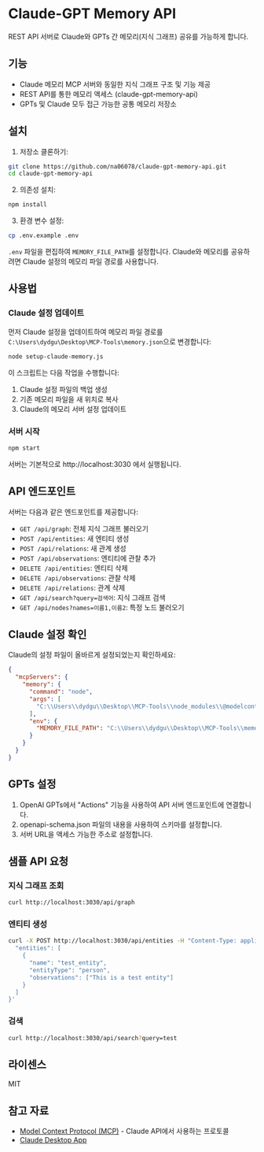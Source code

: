 # Claude-GPT Memory API

REST API 서버로 Claude와 GPTs 간 메모리(지식 그래프) 공유를 가능하게 합니다.

## 기능

- Claude 메모리 MCP 서버와 동일한 지식 그래프 구조 및 기능 제공
- REST API를 통한 메모리 액세스 (claude-gpt-memory-api)
- GPTs 및 Claude 모두 접근 가능한 공통 메모리 저장소

## 설치

1. 저장소 클론하기:

```bash
git clone https://github.com/na06078/claude-gpt-memory-api.git
cd claude-gpt-memory-api
```

2. 의존성 설치:

```bash
npm install
```

3. 환경 변수 설정:

```bash
cp .env.example .env
```

`.env` 파일을 편집하여 `MEMORY_FILE_PATH`를 설정합니다. 
Claude와 메모리를 공유하려면 Claude 설정의 메모리 파일 경로를 사용합니다.

## 사용법

### Claude 설정 업데이트

먼저 Claude 설정을 업데이트하여 메모리 파일 경로를 `C:\Users\dydgu\Desktop\MCP-Tools\memory.json`으로
변경합니다:

```bash
node setup-claude-memory.js
```

이 스크립트는 다음 작업을 수행합니다:
1. Claude 설정 파일의 백업 생성
2. 기존 메모리 파일을 새 위치로 복사
3. Claude의 메모리 서버 설정 업데이트

### 서버 시작

```bash
npm start
```

서버는 기본적으로 http://localhost:3030 에서 실행됩니다.

## API 엔드포인트

서버는 다음과 같은 엔드포인트를 제공합니다:

- `GET /api/graph`: 전체 지식 그래프 불러오기
- `POST /api/entities`: 새 엔티티 생성
- `POST /api/relations`: 새 관계 생성
- `POST /api/observations`: 엔티티에 관찰 추가
- `DELETE /api/entities`: 엔티티 삭제
- `DELETE /api/observations`: 관찰 삭제
- `DELETE /api/relations`: 관계 삭제
- `GET /api/search?query=검색어`: 지식 그래프 검색
- `GET /api/nodes?names=이름1,이름2`: 특정 노드 불러오기

## Claude 설정 확인

Claude의 설정 파일이 올바르게 설정되었는지 확인하세요:

```json
{
  "mcpServers": {
    "memory": {
      "command": "node",
      "args": [
        "C:\\Users\\dydgu\\Desktop\\MCP-Tools\\node_modules\\@modelcontextprotocol\\server-memory\\dist\\index.js"
      ],
      "env": {
        "MEMORY_FILE_PATH": "C:\\Users\\dydgu\\Desktop\\MCP-Tools\\memory.json"
      }
    }
  }
}
```

## GPTs 설정

1. OpenAI GPTs에서 "Actions" 기능을 사용하여 API 서버 엔드포인트에 연결합니다.
2. openapi-schema.json 파일의 내용을 사용하여 스키마를 설정합니다.
3. 서버 URL을 액세스 가능한 주소로 설정합니다.

## 샘플 API 요청

### 지식 그래프 조회

```bash
curl http://localhost:3030/api/graph
```

### 엔티티 생성

```bash
curl -X POST http://localhost:3030/api/entities -H "Content-Type: application/json" -d '{
  "entities": [
    {
      "name": "test_entity",
      "entityType": "person",
      "observations": ["This is a test entity"]
    }
  ]
}'
```

### 검색

```bash
curl http://localhost:3030/api/search?query=test
```

## 라이센스

MIT

## 참고 자료

- [Model Context Protocol (MCP)](https://modelcontextprotocol.io/) - Claude API에서 사용하는 프로토콜
- [Claude Desktop App](https://claude.ai/downloads)